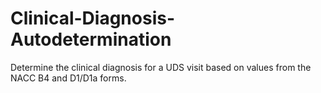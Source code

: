 # Clinical-Diagnosis-Autodetermination
Determine the clinical diagnosis for a UDS visit based on values from the NACC B4 and D1/D1a forms.
